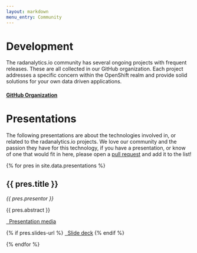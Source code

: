 ```yaml
---
layout: markdown
menu_entry: Community
---
```


# Development

The radanalytics.io community has several ongoing projects with frequent
releases. These are all collected in our GitHub organization. Each project
addresses a specific concern within the OpenShift realm and provide solid
solutions for your own data driven applications.

<h4>
<a href="https://github.com/radanalyticsio" target="blank">
<i class="fa fa-github fa-lg" aria-hidden="true"></i> GitHub Organization
</a>
</h4>

# Presentations

The following presentations are about the technologies involved in, or
related to the radanalytics.io projects. We love our community and the
passion they have for this technology, if you have a presentation, or know of
one that would fit in here, please open a
[pull request](https://github.com/radanalyticsio/radanalyticsio.github.io/pulls)
and add it to the list!

<!-- to add presentatations, see the _data/presentations.yaml file -->

{% for pres in site.data.presentations %}
## {{ pres.title }}
*{{ pres.presentor }}*

{{ pres.abstract }}

<a href="{{ pres.media-url }}">
<i class="fa fa-video-camera" aria-hidden="true"></i>
&nbsp; Presentation media</a>

{% if pres.slides-url %}
<a href="{{ pres.slides-url }}">
<i class="fa fa-picture-o" aria-hiddent="true"></i>
&nbsp; Slide deck</a>
{% endif %}

{% endfor %}

